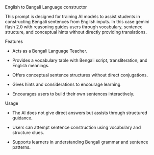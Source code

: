 English to Bangali Language constructor

This prompt is designed for training AI models to assist students in constructing Bengali sentences from English inputs. In this case gemini flash 2.0 with reasoning guides users through vocabulary, sentence structure, and conceptual hints without directly providing translations.

Features

* Acts as a Bengali Language Teacher.

* Provides a vocabulary table with Bengali script, transliteration, and English meanings.

* Offers conceptual sentence structures without direct conjugations.

* Gives hints and considerations to encourage learning.

* Encourages users to build their own sentences interactively.

Usage

* The AI does not give direct answers but assists through structured guidance.

* Users can attempt sentence construction using vocabulary and structure clues.

* Supports learners in understanding Bengali grammar and sentence patterns.
